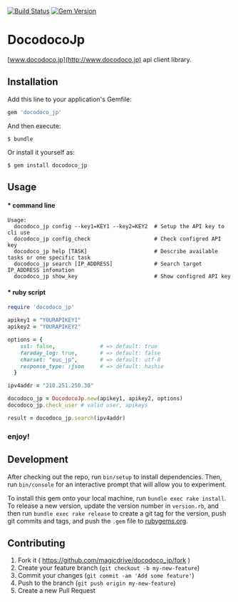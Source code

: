 [![Build Status](https://travis-ci.org/magicdrive/ruby-docodoco_jp.svg?branch=master)](https://travis-ci.org/magicdrive/ruby-docodoco_jp)
[![Gem Version](https://badge.fury.io/rb/docodoco_jp.svg)](http://badge.fury.io/rb/docodoco_jp)

# DocodocoJp

[www.docodoco.jp](http://www.docodoco.jp) api client library.

## Installation

Add this line to your application's Gemfile:

```ruby
gem 'docodoco_jp'
```

And then execute:

    $ bundle

Or install it yourself as:

    $ gem install docodoco_jp

## Usage

#### * command line

    Usage:
      docodoco_jp config --key1=KEY1 --key2=KEY2  # Setup the API key to cli use
      docodoco_jp config_check                    # Check configred API key
      docodoco_jp help [TASK]                     # Describe available tasks or one specific task
      docodoco_jp search [IP_ADDRESS]             # Search target IP_ADDRESS infomation
      docodoco_jp show_key                        # Show configred API key

#### * ruby script

```ruby
require 'docodoco_jp'

apikey1 = "YOURAPIKEY1"
apikey2 = "YOURAPIKEY2"

options = {
    ssl: false,              # => default: true
    faraday_log: true,       # => default: false
    charset: "euc_jp",       # => default: utf-8
    response_type: :json     # => default: hashie
  }

ipv4addr = "210.251.250.30"

docodoco_jp = DocodocoJp.new(apikey1, apikey2, options)
docodoco_jp.check_user # valid user, apikeys

result = docodoco_jp.search(ipv4addr)
```

### enjoy!

## Development

After checking out the repo, run `bin/setup` to install dependencies. Then, run `bin/console` for an interactive prompt that will allow you to experiment.

To install this gem onto your local machine, run `bundle exec rake install`. To release a new version, update the version number in `version.rb`, and then run `bundle exec rake release` to create a git tag for the version, push git commits and tags, and push the `.gem` file to [rubygems.org](https://rubygems.org).

## Contributing

1. Fork it ( https://github.com/magicdrive/docodoco_jp/fork )
2. Create your feature branch (`git checkout -b my-new-feature`)
3. Commit your changes (`git commit -am 'Add some feature'`)
4. Push to the branch (`git push origin my-new-feature`)
5. Create a new Pull Request

